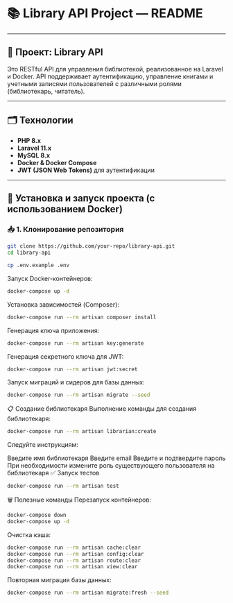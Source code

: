 # 📚 Library API Project — README

---

## 🚀 **Проект: Library API**

Это RESTful API для управления библиотекой, реализованное на Laravel и Docker. API поддерживает аутентификацию, управление книгами и учетными записями пользователей с различными ролями (библиотекарь, читатель).

---

## 🗂️ **Технологии**

- **PHP 8.x**
- **Laravel 11.x**
- **MySQL 8.x**
- **Docker & Docker Compose**
- **JWT (JSON Web Tokens)** для аутентификации

---

## 🐳 **Установка и запуск проекта (с использованием Docker)**

### 📥 1. Клонирование репозитория

```bash
git clone https://github.com/your-repo/library-api.git
cd library-api
```

```bash
cp .env.example .env
```

Запуск Docker-контейнеров:

```bash
docker-compose up -d
```

Установка зависимостей (Composer):

```bash
docker-compose run --rm artisan composer install
```

Генерация ключа приложения:

```bash
docker-compose run --rm artisan key:generate
```

Генерация секретного ключа для JWT:

```bash
docker-compose run --rm artisan jwt:secret
```

Запуск миграций и сидеров для базы данных:

```bash
docker-compose run --rm artisan migrate --seed
```

📋 Создание библиотекаря
Выполнение команды для создания библиотекаря:

```bash
docker-compose run --rm artisan librarian:create
```

Следуйте инструкциям:

Введите имя библиотекаря
Введите email
Введите и подтвердите пароль
При необходимости измените роль существующего пользователя на библиотекаря
✅ Запуск тестов

```bash
docker-compose run --rm artisan test
```

🗑️ Полезные команды
Перезапуск контейнеров:

```bash
docker-compose down
docker-compose up -d
```

Очистка кэша:

```bash
docker-compose run --rm artisan cache:clear
docker-compose run --rm artisan config:clear
docker-compose run --rm artisan route:clear
docker-compose run --rm artisan view:clear
```

Повторная миграция базы данных:

```bash
docker-compose run --rm artisan migrate:fresh --seed
```
